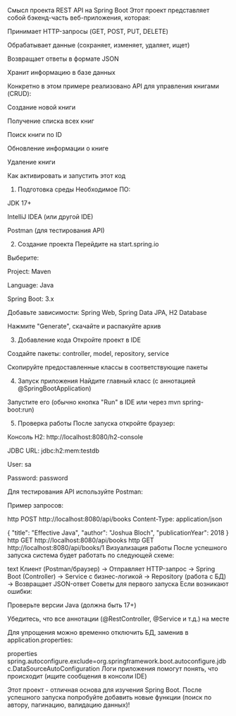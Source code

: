 Смысл проекта REST API на Spring Boot
Этот проект представляет собой бэкенд-часть веб-приложения, которая:

Принимает HTTP-запросы (GET, POST, PUT, DELETE)

Обрабатывает данные (сохраняет, изменяет, удаляет, ищет)

Возвращает ответы в формате JSON

Хранит информацию в базе данных

Конкретно в этом примере реализовано API для управления книгами (CRUD):

Создание новой книги

Получение списка всех книг

Поиск книги по ID

Обновление информации о книге

Удаление книги

Как активировать и запустить этот код
1. Подготовка среды
Необходимое ПО:

JDK 17+

IntelliJ IDEA (или другой IDE)

Postman (для тестирования API)

2. Создание проекта
Перейдите на start.spring.io

Выберите:

Project: Maven

Language: Java

Spring Boot: 3.x

Добавьте зависимости: Spring Web, Spring Data JPA, H2 Database

Нажмите "Generate", скачайте и распакуйте архив

3. Добавление кода
Откройте проект в IDE

Создайте пакеты: controller, model, repository, service

Скопируйте предоставленные классы в соответствующие пакеты

4. Запуск приложения
Найдите главный класс (с аннотацией @SpringBootApplication)

Запустите его (обычно кнопка "Run" в IDE или через mvn spring-boot:run)

5. Проверка работы
После запуска откройте браузер:

Консоль H2: http://localhost:8080/h2-console

JDBC URL: jdbc:h2:mem:testdb

User: sa

Password: password

Для тестирования API используйте Postman:

Пример запросов:

http
POST http://localhost:8080/api/books
Content-Type: application/json

{
    "title": "Effective Java",
    "author": "Joshua Bloch",
    "publicationYear": 2018
}
http
GET http://localhost:8080/api/books
http
GET http://localhost:8080/api/books/1
Визуализация работы
После успешного запуска система будет работать по следующей схеме:

text
Клиент (Postman/браузер) 
  → Отправляет HTTP-запрос 
  → Spring Boot (Controller) 
  → Service с бизнес-логикой 
  → Repository (работа с БД) 
  → Возвращает JSON-ответ
Советы для первого запуска
Если возникают ошибки:

Проверьте версии Java (должна быть 17+)

Убедитесь, что все аннотации (@RestController, @Service и т.д.) на месте

Для упрощения можно временно отключить БД, заменив в application.properties:

properties
spring.autoconfigure.exclude=org.springframework.boot.autoconfigure.jdbc.DataSourceAutoConfiguration
Логи приложения помогут понять, что происходит (ищите сообщения в консоли IDE)

Этот проект - отличная основа для изучения Spring Boot. После успешного запуска попробуйте добавить новые функции (поиск по автору, пагинацию, валидацию данных)!

